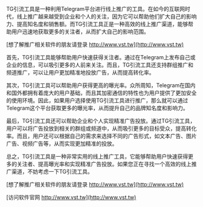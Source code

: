 TG引流工具是一种利用Telegram平台进行线上推广的工具。在如今的互联网时代，线上推广越来越受到企业和个人的关注，因为它可以帮助他们扩大自己的影响力、提高知名度和销售额。而TG引流工具正是一种高效的线上推广渠道，能够帮助用户迅速地获取更多的关注者，从而扩大自己的影响范围。

[想了解推广相关软件的朋友请登录 http://www.vst.tw](http://www.vst.tw)

首先，TG引流工具能够帮助用户快速获得关注者。通过在Telegram上发布自己或企业的信息，可以吸引更多的人前来关注。而且，TG引流工具还支持群组推广和频道推广，可以让用户更加精准地投放广告，从而提高转化率。

其次，TG引流工具可以帮助用户获得更高的曝光率。众所周知，Telegram在国内和国外都拥有着庞大的用户基础，而且其加密通信的特性也为用户提供了更加安全的使用环境。因此，如果用户选择使用TG引流工具进行推广，那么就可以通过Telegram这个平台获取更多的曝光率，从而提升自己的品牌知名度和影响力。

最后，TG引流工具还可以帮助企业和个人实现精准广告投放。通过TG引流工具，用户可以将广告投放到相关的群组或频道中，从而吸引更多的目标受众，提高转化率。而且，用户还可以根据自己的需求来选择不同的广告形式，如文本广告、图片广告、视频广告等，从而实现更加精准的投放。

总之，TG引流工具是一种非常实用的线上推广工具，它能够帮助用户快速获得更多的关注者、提高曝光率和实现精准广告投放。如果您正在寻找一个高效的线上推广渠道，不妨考虑一下TG引流工具。

[想了解推广相关软件的朋友请登录 http://www.vst.tw](http://www.vst.tw)


[访问软件官网 http://www.vst.tw](http://www.vst.tw)
